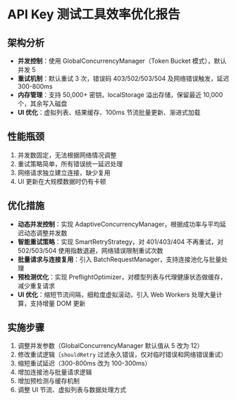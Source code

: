 # API Key 测试工具效率优化报告

## 架构分析
- **并发控制**：使用 GlobalConcurrencyManager（Token Bucket 模式），默认并发 5  
- **重试机制**：默认重试 3 次，错误码 403/502/503/504 及网络错误触发，延迟 300-800ms  
- **内存管理**：支持 50,000+ 密钥，localStorage 溢出存储，保留最近 10,000 个，其余写入磁盘  
- **UI 优化**：虚拟列表、结果缓存、100ms 节流批量更新、渐进式加载  

## 性能瓶颈
1. 并发数固定，无法根据网络情况调整  
2. 重试策略简单，所有错误统一延迟处理  
3. 网络请求独立建立连接，缺少复用  
4. UI 更新在大规模数据时仍有卡顿  

## 优化措施
- **动态并发控制**：实现 AdaptiveConcurrencyManager，根据成功率与平均延迟动态调整并发数  
- **智能重试策略**：实现 SmartRetryStrategy，对 401/403/404 不再重试，对 502/503/504 使用指数退避，网络错误限制重试次数  
- **批量请求与连接复用**：引入 BatchRequestManager，支持连接池化与批量处理  
- **预检测优化**：实现 PreflightOptimizer，对模型列表与代理健康状态做缓存，减少重复请求  
- **UI 优化**：缩短节流间隔，细粒度虚拟滚动，引入 Web Workers 处理大量计算，支持增量 DOM 更新  

## 实施步骤
1. 调整并发参数（GlobalConcurrencyManager 默认值从 5 改为 12）  
2. 修改重试逻辑（`shouldRetry` 过滤永久错误，仅对临时错误和网络错误重试）  
3. 缩短重试延迟（300-800ms 改为 100-300ms）  
4. 增加连接池与批量请求逻辑  
5. 增加预检测与缓存机制  
6. 调整 UI 节流、虚拟列表与数据处理方式  
